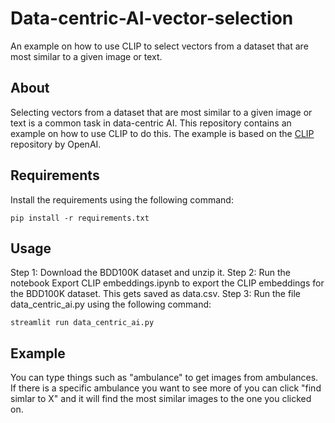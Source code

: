 # Data-centric-AI-vector-selection
An example on how to use CLIP to select vectors from a dataset that are most similar to a given image or text.

## About
Selecting vectors from a dataset that are most similar to a given image or text is a common task in data-centric AI. This repository contains an example on how to use CLIP to do this. The example is based on the [CLIP](https://github.com/openai/CLIP) repository by OpenAI.

## Requirements
Install the requirements using the following command:
```
pip install -r requirements.txt
```

## Usage
Step 1: Download the BDD100K dataset and unzip it. 
Step 2: Run the notebook Export CLIP embeddings.ipynb to export the CLIP embeddings for the BDD100K dataset. This gets saved as data.csv. 
Step 3: Run the file data_centric_ai.py using the following command:
```
streamlit run data_centric_ai.py
```

## Example
You can type things such as "ambulance" to get images from ambulances. If there is a specific ambulance you want to see more of you can click "find simlar to X" and it will find the most similar images to the one you clicked on. 

